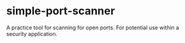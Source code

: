 # simple-port-scanner
A practice tool for scanning for open ports. For potential use within a security application. 
